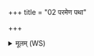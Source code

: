 +++
title = "02 परमेण पथा"

+++
<details><summary>मूलम् (WS)</summary>

परमेण पथा वृकः परेण स्तेनो अर्षतु ।  
ततो व्याघ्र : परमः ॥ २ ॥
</details>